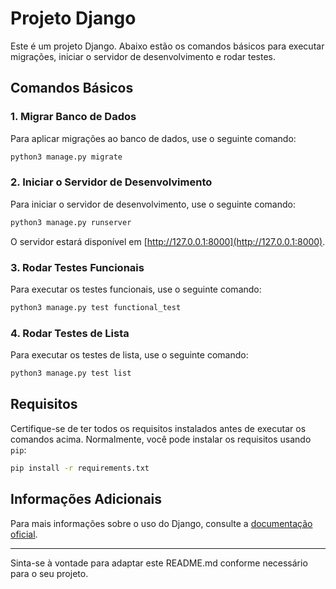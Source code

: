 # Projeto Django

Este é um projeto Django. Abaixo estão os comandos básicos para executar migrações, iniciar o servidor de desenvolvimento e rodar testes.

## Comandos Básicos

### 1. Migrar Banco de Dados

Para aplicar migrações ao banco de dados, use o seguinte comando:

```sh
python3 manage.py migrate
```

### 2. Iniciar o Servidor de Desenvolvimento

Para iniciar o servidor de desenvolvimento, use o seguinte comando:

```sh
python3 manage.py runserver
```

O servidor estará disponível em [http://127.0.0.1:8000](http://127.0.0.1:8000).

### 3. Rodar Testes Funcionais

Para executar os testes funcionais, use o seguinte comando:

```sh
python3 manage.py test functional_test
```

### 4. Rodar Testes de Lista

Para executar os testes de lista, use o seguinte comando:

```sh
python3 manage.py test list
```

## Requisitos

Certifique-se de ter todos os requisitos instalados antes de executar os comandos acima. Normalmente, você pode instalar os requisitos usando `pip`:

```sh
pip install -r requirements.txt
```

## Informações Adicionais

Para mais informações sobre o uso do Django, consulte a [documentação oficial](https://docs.djangoproject.com/).

---

Sinta-se à vontade para adaptar este README.md conforme necessário para o seu projeto.

